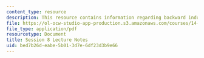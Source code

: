 ```yaml
---
content_type: resource
description: This resource contains information regarding backward induction.
file: https://ol-ocw-studio-app-production.s3.amazonaws.com/courses/14-12-economic-applications-of-game-theory-fall-2012/bed7b26deabe5b013d7e6df23d3b9e66_MIT14_12F12_chapter8.pdf
file_type: application/pdf
resourcetype: Document
title: Session 8 Lecture Notes
uid: bed7b26d-eabe-5b01-3d7e-6df23d3b9e66
---
```

